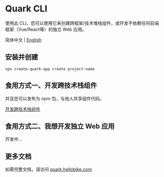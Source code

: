 # Quark CLI

使用此 CLI，您可以使用它来创建跨框架/技术堆栈组件，或开发不依赖任何前端框架（Vue/React等）的独立 Web 应用。

简体中文 | [English](./README.en-US.md)

## 安装并创建

```
npx create-quark-app create project-name
```

## 食用方式一、开发跨技术栈组件

并且您可以发布为 npm 包，与他人共享组件代码。

[开发跨技术栈组件](https://github.com/hellof2e/quark-cli/blob/main/template/application/component/README.md)

## 食用方式二、我想开发独立 Web 应用

开发中...

## 更多文档

如需完整文档，请访问 [quark.hellobike.com](https://quark.hellobike.com)
